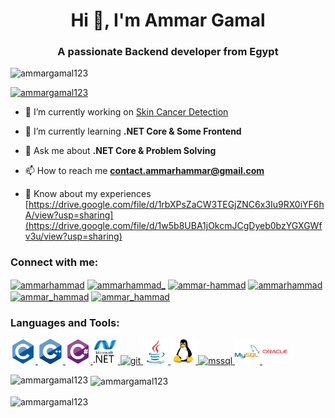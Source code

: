 <h1 align="center">Hi 👋, I'm Ammar Gamal</h1>
<h3 align="center">A passionate Backend developer from Egypt</h3>

<p align="left"> <img src="https://komarev.com/ghpvc/?username=ammargamal123&label=Profile%20views&color=0e75b6&style=flat" alt="ammargamal123" /> </p>

<p align="left"> <a href="https://github.com/ryo-ma/github-profile-trophy"><img src="https://github-profile-trophy.vercel.app/?username=ammargamal123" alt="ammargamal123" /></a> </p>

- 🔭 I’m currently working on [Skin Cancer Detection](https://github.com/abdallah116294/Skin-Cancer-Project)

- 🌱 I’m currently learning **.NET Core & Some Frontend**

- 💬 Ask me about **.NET Core & Problem Solving**

- 📫 How to reach me **contact.ammarhammar@gmail.com**

- 📄 Know about my experiences [https://drive.google.com/file/d/1rbXPsZaCW3TEGjZNC6x3Iu9RX0iYF6hA/view?usp=sharing](https://drive.google.com/file/d/1w5b8UBA1jOkcmJCgDyeb0bzYGXGWfv3u/view?usp=sharing)

<h3 align="left">Connect with me:</h3>
<p align="left">
<a href="https://dev.to/ammarhammad" target="blank"><img align="center" src="https://raw.githubusercontent.com/rahuldkjain/github-profile-readme-generator/master/src/images/icons/Social/devto.svg" alt="ammarhammad" height="30" width="40" /></a>
<a href="https://twitter.com/ammarhammad_" target="blank"><img align="center" src="https://raw.githubusercontent.com/rahuldkjain/github-profile-readme-generator/master/src/images/icons/Social/twitter.svg" alt="ammarhammad_" height="30" width="40" /></a>
<a href="https://linkedin.com/in/ammar-hammad" target="blank"><img align="center" src="https://raw.githubusercontent.com/rahuldkjain/github-profile-readme-generator/master/src/images/icons/Social/linked-in-alt.svg" alt="ammar-hammad" height="30" width="40" /></a>
<a href="https://www.hackerrank.com/ammarhammad" target="blank"><img align="center" src="https://raw.githubusercontent.com/rahuldkjain/github-profile-readme-generator/master/src/images/icons/Social/hackerrank.svg" alt="ammarhammad" height="30" width="40" /></a>
<a href="https://codeforces.com/profile/ammar_hammad" target="blank"><img align="center" src="https://raw.githubusercontent.com/rahuldkjain/github-profile-readme-generator/master/src/images/icons/Social/codeforces.svg" alt="ammar_hammad" height="30" width="40" /></a>
<a href="https://www.leetcode.com/ammar_hammad" target="blank"><img align="center" src="https://raw.githubusercontent.com/rahuldkjain/github-profile-readme-generator/master/src/images/icons/Social/leet-code.svg" alt="ammar_hammad" height="30" width="40" /></a>
</p>

<h3 align="left">Languages and Tools:</h3>
<p align="left"> <a href="https://www.cprogramming.com/" target="_blank" rel="noreferrer"> <img src="https://raw.githubusercontent.com/devicons/devicon/master/icons/c/c-original.svg" alt="c" width="40" height="40"/> </a> <a href="https://www.w3schools.com/cpp/" target="_blank" rel="noreferrer"> <img src="https://raw.githubusercontent.com/devicons/devicon/master/icons/cplusplus/cplusplus-original.svg" alt="cplusplus" width="40" height="40"/> </a> <a href="https://www.w3schools.com/cs/" target="_blank" rel="noreferrer"> <img src="https://raw.githubusercontent.com/devicons/devicon/master/icons/csharp/csharp-original.svg" alt="csharp" width="40" height="40"/> </a> <a href="https://dotnet.microsoft.com/" target="_blank" rel="noreferrer"> <img src="https://raw.githubusercontent.com/devicons/devicon/master/icons/dot-net/dot-net-original-wordmark.svg" alt="dotnet" width="40" height="40"/> </a> <a href="https://git-scm.com/" target="_blank" rel="noreferrer"> <img src="https://www.vectorlogo.zone/logos/git-scm/git-scm-icon.svg" alt="git" width="40" height="40"/> </a> <a href="https://www.java.com" target="_blank" rel="noreferrer"> <img src="https://raw.githubusercontent.com/devicons/devicon/master/icons/java/java-original.svg" alt="java" width="40" height="40"/> </a> <a href="https://www.linux.org/" target="_blank" rel="noreferrer"> <img src="https://raw.githubusercontent.com/devicons/devicon/master/icons/linux/linux-original.svg" alt="linux" width="40" height="40"/> </a> <a href="https://www.microsoft.com/en-us/sql-server" target="_blank" rel="noreferrer"> <img src="https://www.svgrepo.com/show/303229/microsoft-sql-server-logo.svg" alt="mssql" width="40" height="40"/> </a> <a href="https://www.mysql.com/" target="_blank" rel="noreferrer"> <img src="https://raw.githubusercontent.com/devicons/devicon/master/icons/mysql/mysql-original-wordmark.svg" alt="mysql" width="40" height="40"/> </a> <a href="https://www.oracle.com/" target="_blank" rel="noreferrer"> <img src="https://raw.githubusercontent.com/devicons/devicon/master/icons/oracle/oracle-original.svg" alt="oracle" width="40" height="40"/> </a> </p>

<p><img align="left" src="https://github-readme-stats.vercel.app/api/top-langs?username=ammargamal123&show_icons=true&locale=en&layout=compact" alt="ammargamal123" /></p>

<p>&nbsp;<img align="center" src="https://github-readme-stats.vercel.app/api?username=ammargamal123&show_icons=true&locale=en" alt="ammargamal123" /></p>

<p><img align="center" src="https://github-readme-streak-stats.herokuapp.com/?user=ammargamal123&" alt="ammargamal123" /></p>
